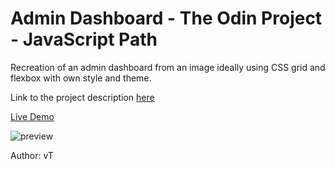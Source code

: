 # Admin Dashboard - The Odin Project - JavaScript Path
Recreation of an admin dashboard from an image ideally using CSS grid and flexbox with own style and theme.

Link to the project description [here](https://www.theodinproject.com/lessons/node-path-intermediate-html-and-css-admin-dashboard)

[Live Demo](https://ng9891.github.io/my-odin-project/js_fullstack/admin_dashboard_page/)

![preview]()

Author: vT
